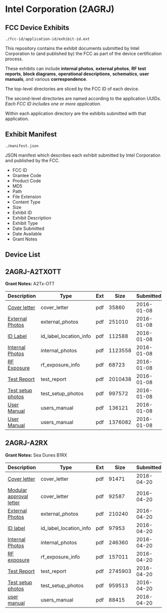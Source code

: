 # Intel Corporation (2AGRJ)
## FCC Device Exhibits

```
./fcc-id/application-id/exhibit-id.ext
```

This repository contains the exhibit documents submitted by Intel Corporation to (and published by) the FCC as part of the device certification process.

These exhibits can include **internal photos**, **external photos**, **RF test reports**, **block diagrams**, **operational descriptions**, **schematics**, **user manuals**, and various **correspondence**.

The top-level directories are sliced by the FCC ID of each device.

The second-level directories are named according to the application UUIDs. *Each FCC ID includes one or more application.*

Within each application directory are the exhibits submitted with that application. 

## Exhibit Manifest

```
./manifest.json
```

JSON manifest which describes each exhibit submitted by Intel Corporation and published by the FCC.

- FCC ID
- Grantee Code
- Product Code
- MD5
- Path
- File Extension
- Content Type
- Size
- Exhibit ID
- Exhibit Description
- Exhibit Type
- Date Submitted
- Date Available
- Grant Notes

## Device List
## 2AGRJ-A2TXOTT
**Grant Notes:** A2Tx-OTT

| Description | Type | Ext | Size | Submitted | Available |
| ----------- | ---- | --- | ---- | --------- | --------- |
| [Cover letter](2AGRJ-A2TXOTT/063539e0f6b4bc55f22f75079c981978/2867370.pdf) | cover_letter | pdf | 35860 | 2016-01-08 | 2016-01-08 |
| [External Photos](2AGRJ-A2TXOTT/063539e0f6b4bc55f22f75079c981978/2867371.pdf) | external_photos | pdf | 251010 | 2016-01-08 | 2016-01-08 |
| [ID Label](2AGRJ-A2TXOTT/063539e0f6b4bc55f22f75079c981978/2867374.pdf) | id_label_location_info | pdf | 112588 | 2016-01-08 | 2016-01-08 |
| [Internal Photos](2AGRJ-A2TXOTT/063539e0f6b4bc55f22f75079c981978/2867373.pdf) | internal_photos | pdf | 1123558 | 2016-01-08 | 2016-01-08 |
| [RF Exposure](2AGRJ-A2TXOTT/063539e0f6b4bc55f22f75079c981978/2867379.pdf) | rf_exposure_info | pdf | 68723 | 2016-01-08 | 2016-01-08 |
| [Test Report](2AGRJ-A2TXOTT/063539e0f6b4bc55f22f75079c981978/2867381.pdf) | test_report | pdf | 2010438 | 2016-01-08 | 2016-01-08 |
| [Test setup photos](2AGRJ-A2TXOTT/063539e0f6b4bc55f22f75079c981978/2867382.pdf) | test_setup_photos | pdf | 997572 | 2016-01-08 | 2016-01-08 |
| [User Manual](2AGRJ-A2TXOTT/063539e0f6b4bc55f22f75079c981978/2867383.pdf) | users_manual | pdf | 136121 | 2016-01-08 | 2016-01-08 |
| [User Manual](2AGRJ-A2TXOTT/063539e0f6b4bc55f22f75079c981978/2867384.pdf) | users_manual | pdf | 1376082 | 2016-01-08 | 2016-01-08 |
## 2AGRJ-A2RX
**Grant Notes:** Sea Dunes B1RX

| Description | Type | Ext | Size | Submitted | Available |
| ----------- | ---- | --- | ---- | --------- | --------- |
| [Cover letter](2AGRJ-A2RX/cf759567ddc5d0ef3ca1ac60e6f5a9e4/2964566.pdf) | cover_letter | pdf | 91471 | 2016-04-20 | 2016-04-20 |
| [Modular approval letter](2AGRJ-A2RX/cf759567ddc5d0ef3ca1ac60e6f5a9e4/2964568.pdf) | cover_letter | pdf | 92587 | 2016-04-20 | 2016-04-20 |
| [External Photos](2AGRJ-A2RX/cf759567ddc5d0ef3ca1ac60e6f5a9e4/2964567.pdf) | external_photos | pdf | 210240 | 2016-04-20 | 2016-04-20 |
| [ID label](2AGRJ-A2RX/cf759567ddc5d0ef3ca1ac60e6f5a9e4/2964571.pdf) | id_label_location_info | pdf | 97953 | 2016-04-20 | 2016-04-20 |
| [Internal Photos](2AGRJ-A2RX/cf759567ddc5d0ef3ca1ac60e6f5a9e4/2964570.pdf) | internal_photos | pdf | 246360 | 2016-04-20 | 2016-04-20 |
| [RF exposure](2AGRJ-A2RX/cf759567ddc5d0ef3ca1ac60e6f5a9e4/2964574.pdf) | rf_exposure_info | pdf | 157011 | 2016-04-20 | 2016-04-20 |
| [Test Report](2AGRJ-A2RX/cf759567ddc5d0ef3ca1ac60e6f5a9e4/2964576.pdf) | test_report | pdf | 2745903 | 2016-04-20 | 2016-04-20 |
| [Test setup photos](2AGRJ-A2RX/cf759567ddc5d0ef3ca1ac60e6f5a9e4/2964577.pdf) | test_setup_photos | pdf | 959513 | 2016-04-20 | 2016-04-20 |
| [user manual](2AGRJ-A2RX/cf759567ddc5d0ef3ca1ac60e6f5a9e4/2964578.pdf) | users_manual | pdf | 88415 | 2016-04-20 | 2016-04-20 |
